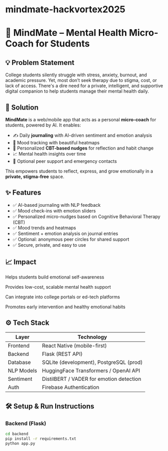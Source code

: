 # mindmate-hackvortex2025

# 🧠 MindMate – Mental Health Micro-Coach for Students

## 💡 Problem Statement

College students silently struggle with stress, anxiety, burnout, and academic pressure. Yet, most don’t seek therapy due to stigma, cost, or lack of access. There's a dire need for a private, intelligent, and supportive digital companion to help students manage their mental health daily.

## 🚀 Solution

**MindMate** is a web/mobile app that acts as a personal **micro-coach** for students, powered by AI. 
It enables:

- ✍️ Daily **journaling** with AI-driven sentiment and emotion analysis
- 🌈 Mood tracking with beautiful heatmaps
- 🧠 Personalized **CBT-based nudges** for reflection and habit change
- 📈 Mental health insights over time
- 🛟 Optional peer support and emergency contacts

This empowers students to reflect, express, and grow emotionally in a **private, stigma-free** space.

## ✨ Features

- ✅ AI-based journaling with NLP feedback
- ✅ Mood check-ins with emotion sliders
- ✅ Personalized micro-nudges based on Cognitive Behavioral Therapy (CBT)
- ✅ Mood trends and heatmaps
- ✅ Sentiment + emotion analysis on journal entries
- ✅ Optional: anonymous peer circles for shared support
- ✅ Secure, private, and easy to use

## 📈 Impact

Helps students build emotional self-awareness

Provides low-cost, scalable mental health support

Can integrate into college portals or ed-tech platforms

Promotes early intervention and healthy emotional habits

## ⚙️ Tech Stack

| Layer       | Technology                         |
|------------|-------------------------------------|
| Frontend    | React Native (mobile-first)        |
| Backend     | Flask (REST API)                   |
| Database    | SQLite (development), PostgreSQL (prod) |
| NLP Models  | HuggingFace Transformers / OpenAI API |
| Sentiment   | DistilBERT / VADER for emotion detection |
| Auth        | Firebase Authentication            |





## 🛠️ Setup & Run Instructions

### Backend (Flask)
```bash
cd backend
pip install -r requirements.txt
python app.py
